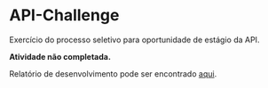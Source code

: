 # API-Challenge
Exercício do processo seletivo para oportunidade de estágio da API.

**Atividade não completada.**

Relatório de desenvolvimento pode ser encontrado [aqui](REPORT.md).

